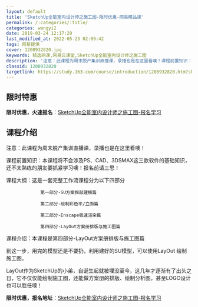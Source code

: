 ```yaml
---
layout: default
title: 'SketchUp全能室内设计师之施工图-限时优惠-网易精品课'
permalink: /:categories/:title/
categories: wangyi2
date: 2019-03-24 12:17:29
last_modified_at: 2022-05-23 02:09:42
tags: 网易提供
cover: 1208932820.jpg
keywords: 精选网课,网易云课堂,SketchUp全能室内设计师之施工图
description: '注意：此课程为周末脱产集训直播课，录播也是在这里看噢！课程前置知识：本课程将不会涉及PS、CAD、3DSMAX这三款软件'
classid: 1208932820
targetlink: https://study.163.com/course/introduction/1208932820.htm?share=1&shareId=1025206652&utm_campaign=share&utm_medium=iphoneShare&utm_source=&utm_u=1025206652
---
```


## 限时特惠

**限时优惠，火速报名**：[SketchUp全能室内设计师之施工图-报名学习](https://study.163.com/course/introduction/1208932820.htm?share=1&shareId=1025206652&utm_campaign=share&utm_medium=iphoneShare&utm_source=&utm_u=1025206652)

## 课程介绍

注意：此课程为周末脱产集训直播课，录播也是在这里看噢！

课程前置知识：本课程将不会涉及PS、CAD、3DSMAX这三款软件的基础知识，还不太熟练的朋友要抓紧学习噢！报名前请三思！

课程大纲：这是一套完整工作流课程分为以下四部分

                 第一部分-SU方案推敲建模篇

                 第二部分-绘制彩色平/立面篇

                 第三部分-Enscape极速渲染篇

                 第四部分-LayOut方案册排版与施工图篇

课程介绍：本课程是第四部分-LayOut方案册排版与施工图篇

到这一步，用完的模型还是不要扔，利用建好的SU模型，可以使用LayOut 绘制施工图。

LayOut作为SketchUp的小弟，自诞生起就被埋没至今，这几年才逐渐有了出头之日，它不仅仅能绘制施工图，还能做方案册的排版、绘制分析图，甚至LOGO设计也可以胜任噢！

**限时优惠，报名地址**：[SketchUp全能室内设计师之施工图-报名学习](https://study.163.com/course/introduction/1208932820.htm?share=1&shareId=1025206652&utm_campaign=share&utm_medium=iphoneShare&utm_source=&utm_u=1025206652)

